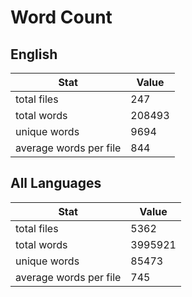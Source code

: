 # Word Count

## English

Stat | Value
---- | -----
total files | 247
total words | 208493
unique words | 9694
average words per file | 844

## All Languages

Stat | Value
---- | -----
total files | 5362
total words | 3995921
unique words | 85473
average words per file | 745

